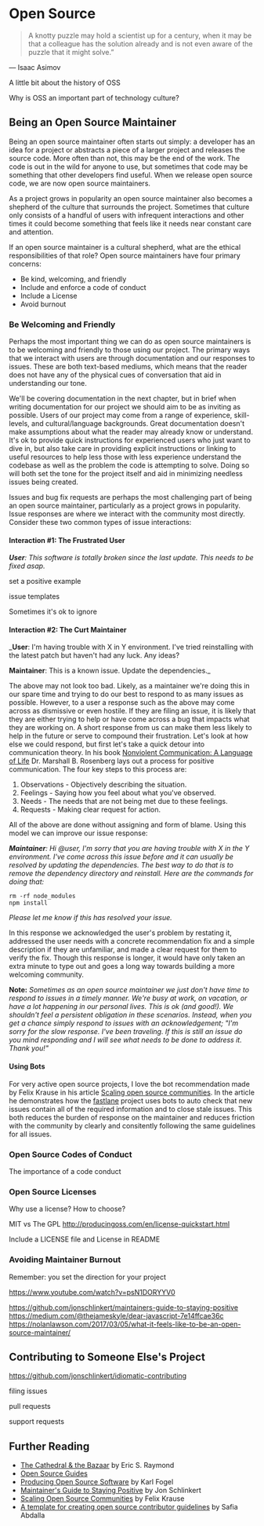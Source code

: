 # Open Source

> A knotty puzzle may hold a scientist up for a century, when it may be that a colleague has the solution already and is not even aware of the puzzle that it might solve.”

― Isaac Asimov

<INSERT INTRODUCTION>

A little bit about the history of OSS

Why is OSS an important part of technology culture?

## Being an Open Source Maintainer

Being an open source maintainer often starts out simply: a developer has an idea for a project or abstracts a piece of a larger project and releases the source code. More often than not, this may be the end of the work. The code is out in the wild for anyone to use, but sometimes that code may be something that other developers find useful. When we release open source code, we are now open source maintainers.

As a project grows in popularity an open source maintainer also becomes a shepherd of the culture that surrounds the project. Sometimes that culture only consists of a handful of users with infrequent interactions and other times it could become something that feels like it needs near constant care and attention.

If an open source maintainer is a cultural shepherd, what are the ethical responsibilities of that role? Open source maintainers have four primary concerns:

- Be kind, welcoming, and friendly
- Include and enforce a code of conduct
- Include a License
- Avoid burnout

### Be Welcoming and Friendly

Perhaps the most important thing we can do as open source maintainers is to be welcoming and friendly to those using our project. The primary ways that we  interact with users are through documentation and our responses to issues. These are both text-based mediums, which means that the reader does not have any of the physical cues of conversation that aid in understanding our tone.

We'll be covering documentation in the next chapter, but in brief when writing documentation for our project we should aim to be as inviting as possible. Users  of our project may come from a range of experience, skill-levels, and cultural/language backgrounds. Great documentation doesn't make assumptions about what the reader may already know or understand. It's ok to provide quick instructions for experienced users who just want to dive in, but also take care in providing explicit instructions or linking to useful resources to help less those with less experience understand the codebase as well as the problem the code is attempting to solve. Doing so will both set the tone for the project itself and aid in minimizing needless issues being created.

Issues and bug fix requests are perhaps the most challenging part of being an open source maintainer, particularly as a project grows in popularity. Issue responses are where we interact with the community most directly. Consider these two common types of issue interactions:

#### Interaction #1: The Frustrated User

_**User**: This software is totally broken since the last update. This needs to be fixed asap._

set a positive example

issue templates

Sometimes it's ok to ignore

#### Interaction #2: The Curt Maintainer

_**User**: I'm having trouble with X in Y environment. I've tried reinstalling with the latest patch but haven't had any luck. Any ideas?

**Maintainer**: This is a known issue. Update the dependencies._

The above may not look too bad. Likely, as a maintainer we're doing this in our spare time and trying to do our best to respond to as many issues as possible. However, to a user a response such as the above may come across as dismissive or even hostile. If they are filing an issue, it is likely that they are either trying to help or have come across a bug that impacts what they are working on. A short response from us can make them less likely to help in the future or serve to compound their frustration. Let's look at how else we could respond, but first let's take a quick detour into communication theory. In his book [Nonviolent Communication: A Language of Life](http://www.nonviolentcommunication.com/) Dr. Marshall B. Rosenberg lays out a process for positive communication. The four key steps to this process are:

1. Observations - Objectively describing the situation.
2. Feelings - Saying how you feel about what you've observed.
3. Needs - The needs that are not being met due to these feelings.
4. Requests - Making clear request for action.

All of the above are done without assigning and form of blame. Using this model we can improve our issue response:

_**Maintainer**: Hi @user, I'm sorry that you are having trouble with X in the Y environment. I've come across this issue before and it can usually be resolved by updating the dependencies. The best way to do that is to remove the dependency directory and reinstall. Here are the commands for doing that:_

```
rm -rf node_modules
npm install
```

_Please let me know if this has resolved your issue._

In this response we acknowledged the user's problem by restating it, addressed the user needs with a concrete recommendation fix and a simple description if they are unfamiliar, and made a clear request for them to verify the fix. Though this response is longer, it would have only taken an extra minute to type out and goes a long way towards building a more welcoming community.


**Note:**
_Sometimes as an open source maintainer we just don't have time to respond to issues in a timely manner. We're busy at work, on vacation, or have a lot happening in our personal lives. This is ok (and good!). We shouldn't feel a persistent obligation in these scenarios. Instead, when you get a chance simply respond to issues with an acknowledgement; "I'm sorry for the slow response. I've been traveling. If this is still an issue do you mind responding and I will see what needs to be done to address it. Thank you!"_

#### Using Bots

For very active open source projects, I love the bot recommendation made by Felix Krause in his article [Scaling open source communities](https://krausefx.com/blog/scaling-open-source-communities). In the article he demonstrates how the [fastlane](https://github.com/fastlane) project uses bots to auto check that new issues contain all of the required information and to close stale issues. This both reduces the burden of response on the maintainer and reduces friction with the community by clearly and consitently following the same guidelines for all issues.

### Open Source Codes of Conduct

The importance of a code conduct

### Open Source Licenses

Why use a license? How to choose?

MIT vs The GPL http://producingoss.com/en/license-quickstart.html

Include a LICENSE file and License in README

### Avoiding Maintainer Burnout

Remember: you set the direction for your project

https://www.youtube.com/watch?v=psN1DORYYV0

https://github.com/jonschlinkert/maintainers-guide-to-staying-positive
https://medium.com/@thejameskyle/dear-javascript-7e14ffcae36c
https://nolanlawson.com/2017/03/05/what-it-feels-like-to-be-an-open-source-maintainer/

## Contributing to Someone Else's Project

https://github.com/jonschlinkert/idiomatic-contributing

filing issues

pull requests

support requests

## Further Reading

- [The Cathedral & the Bazaar](http://shop.oreilly.com/product/9780596001087.do) by Eric S. Raymond
- [Open Source Guides](https://opensource.guide/)
- [Producing Open Source Software](http://producingoss.com/) by Karl Fogel
- [Maintainer's Guide to Staying Positive](https://github.com/jonschlinkert/idiomatic-contributing) by Jon Schlinkert
- [Scaling Open Source Communities](https://krausefx.com/blog/scaling-open-source-communities) by Felix Krause
- [A template for creating open source contributor guidelines](https://opensource.com/life/16/3/contributor-guidelines-template-and-tips) by Safia Abdalla
